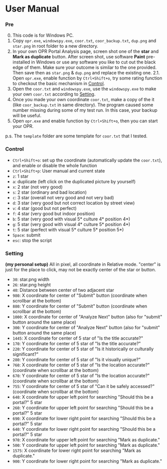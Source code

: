 # User Manual

### Pre
0. This code is for Windows PC.
1. Copy `opr.exe`, `windowspy.exe`, `coor.txt`, `coor_backup.txt`, `dup.png` and `star.png` in root folder to a new directory.
2. In your own OPR Portal Analysis page, screen shot one of the **star** and **Mark as duplicate** button. After screen shot, use software **Paint** pre-installed in Windows or use any software you like to cut out the black edge of them. Make sure your outcome is similar to the one provided. Then save then as `star.png` & `dup.png` and replace the existing one.
2.1. Open `opr.exe`, enable function by `Ctrl+Shift+o`, try some rating function to checkout the basic mechanism in [Control](#Control).
3. Open the `coor.txt` and `windowspy.exe`, use the `windowspy.exe` to make your own `coor.txt` according to [Setting](#Setting).
4. Once you made your own coordinate `coor.txt`, make a copy of the it (like `coor_backup.txt` in same directory). The program caused some number missing during some of my test run. In this case, your backup will be useful.
5. Open `opr.exe` and enable function by `Ctrl+Shift+o`, then you can start your OPR.

p.s. The `template` folder are some template for `coor.txt` that I tested.

### Control
- `Ctrl+Shift+o`: set up the coordinate (automatically update the `coor.txt`), and enable or disable the whole function
- `Ctrl+Shift+p`: User manual and current state
- `z`: 1 star
- `a`: duplicate (left click on the duplicated picture by yourself)
- `x`: 2 star (not very good)
- `s`: 2 star (ordinary and bad location)
- `c`: 3 star (overall not very good and not very bad)
- `d`: 3 star (very good but not correct location by street view)
- `v`: 4 star (good but not perfect)
- `f`: 4 star (very good but indoor position)
- `b`: 5 star (very good with visual 5* culture 4* position 4*)
- `g`: 5 star (very good with visual 4* culture 5* position 4*)
- `t`: 5 star (perfect with visual 5* culture 5* position 5*)
- `Space`: submit
- `esc`: stop the script

### Setting 
**(my personal setup)** 
All in pixel, all coordinate in Relative mode. "center" is just for the place to click, may not be exactly center of the star or button.
- `30`: star.png width
- `26`: star.png height
- `40`: Distance between center of two adjacent star
- `980`: X coordinate for center of "Submit" button (coordinate when scrollbar at the bottom)
- `880`: Y coordinate for center of "Submit" button (coordinate when scrollbar at the bottom)
- `1000`: X coordinate for center of "Analyze Next" button (also for "submit" button around the same place)
- `300`: Y coordinate for center of "Analyze Next" button (also for "submit" button around the same place)
- `1445`: X coordinate for center of 5 star of "Is the title accurate?"
- `170`: Y coordinate for center of 5 star of "Is the title accurate?"
- `220`: Y coordinate for center of 5 star of "Is it historically or culturally significant?"
- `280`: Y coordinate for center of 5 star of "Is it visually unique?"
- `760`: X coordinate for center of 5 star of "Is the location accurate?" (coordinate when scrollbar at the bottom)
- `670`: Y coordinate for center of 5 star of "Is the location accurate?" (coordinate when scrollbar at the bottom)
- `755`: Y coordinate for center of 5 star of "Can it be safely accessed?" (coordinate when scrollbar at the bottom)
- `640`: X coordinate for upper left point for searching "Should this be a portal?" 5 star
- `260`: Y coordinate for upper left point for searching "Should this be a portal?" 5 star
- `690`: X coordinate for lower right point for searching "Should this be a portal?" 5 star
- `640`: Y coordinate for lower right point for searching "Should this be a portal?" 5 star
- `970`: X coordinate for upper left point for searching "Mark as duplicate."
- `500`: Y coordinate for upper left point for searching "Mark as duplicate."
- `1575`: X coordinate for lower right point for searching "Mark as duplicate."
- `900`: Y coordinate for lower right point for searching "Mark as duplicate."
